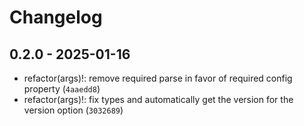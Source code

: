 # Changelog

## 0.2.0 - 2025-01-16

- refactor(args)!: remove required parse in favor of required config property (`4aaedd8`)
- refactor(args)!: fix types and automatically get the version for the version option (`3032689`)
